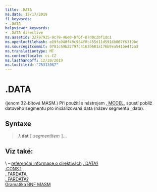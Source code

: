 ```yaml
---
title: .DATA
ms.date: 12/17/2019
f1_keywords:
- .DATA
helpviewer_keywords:
- .DATA directive
ms.assetid: 32797935-9c79-46e0-bf6f-07d0c2bf1dc1
ms.openlocfilehash: e89fa948f40c984f8c455d11d5916b807f6319bc
ms.sourcegitcommit: 0781c69b22797c41630601a176b9ea541be4f2a3
ms.translationtype: MT
ms.contentlocale: cs-CZ
ms.lasthandoff: 12/20/2019
ms.locfileid: "75313987"
---
```

# <a name="data"></a>.DATA

 (jenom 32-bitová MASM.) Při použití s nástrojem [. MODEL](dot-model.md), spustí poblíž datového segmentu pro inicializovaná data (název segmentu _data).

## <a name="syntax"></a>Syntaxe

> **.\ dat**
> ⟦ *segmentItem* ⟧...

## <a name="see-also"></a>Viz také:

\ – [referenční informace o direktivách](directives-reference.md)
[. DATA?](dot-data-q.md)\
[.CONST](dot-const.md)\
[. FARDATA](dot-fardata.md)\
[. FARDATA?](dot-fardata-q.md)\
[Gramatika BNF MASM](masm-bnf-grammar.md)

